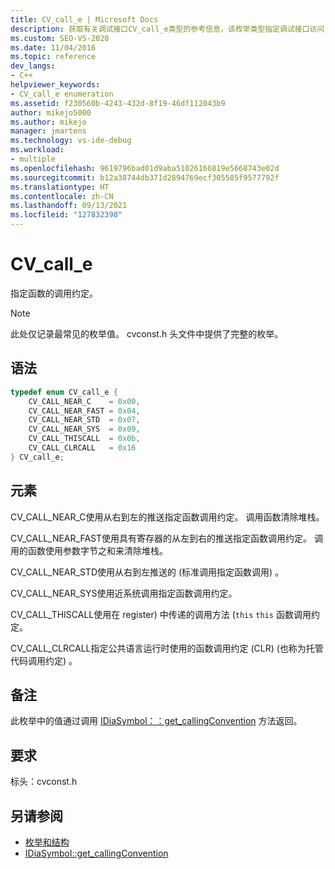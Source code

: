```yaml
---
title: CV_call_e | Microsoft Docs
description: 获取有关调试接口CV_call_e类型的参考信息，该枚举类型指定调试接口访问 SDK 中函数的调用约定。
ms.custom: SEO-VS-2020
ms.date: 11/04/2016
ms.topic: reference
dev_langs:
- C++
helpviewer_keywords:
- CV_call_e enumeration
ms.assetid: f230560b-4243-432d-8f19-46df112043b9
author: mikejo5000
ms.author: mikejo
manager: jmartens
ms.technology: vs-ide-debug
ms.workload:
- multiple
ms.openlocfilehash: 9619796bad01d9aba51026166819e5668743e02d
ms.sourcegitcommit: b12a38744db371d2894769ecf305585f9577792f
ms.translationtype: HT
ms.contentlocale: zh-CN
ms.lasthandoff: 09/13/2021
ms.locfileid: "127832398"
---
```

# <a name="cv_call_e"></a>CV_call_e
指定函数的调用约定。

> [!NOTE]
> 此处仅记录最常见的枚举值。 cvconst.h 头文件中提供了完整的枚举。

## <a name="syntax"></a>语法

```C++
typedef enum CV_call_e {
    CV_CALL_NEAR_C    = 0x00,
    CV_CALL_NEAR_FAST = 0x04,
    CV_CALL_NEAR_STD  = 0x07,
    CV_CALL_NEAR_SYS  = 0x09,
    CV_CALL_THISCALL  = 0x0b,
    CV_CALL_CLRCALL   = 0x16
} CV_call_e;
```

## <a name="elements"></a>元素
CV_CALL_NEAR_C使用从右到左的推送指定函数调用约定。 调用函数清除堆栈。

CV_CALL_NEAR_FAST使用具有寄存器的从左到右的推送指定函数调用约定。 调用的函数使用参数字节之和来清除堆栈。

CV_CALL_NEAR_STD使用从右到左推送的 (标准调用指定函数调用) 。

CV_CALL_NEAR_SYS使用近系统调用指定函数调用约定。

CV_CALL_THISCALL使用在 register) 中传递的调用方法 (`this` `this` 函数调用约定。

CV_CALL_CLRCALL指定公共语言运行时使用的函数调用约定 (CLR)  (也称为托管代码调用约定) 。

## <a name="remarks"></a>备注
此枚举中的值通过调用 [IDiaSymbol：：get_callingConvention](../../debugger/debug-interface-access/idiasymbol-get-callingconvention.md) 方法返回。

## <a name="requirements"></a>要求
标头：cvconst.h

## <a name="see-also"></a>另请参阅
- [枚举和结构](../../debugger/debug-interface-access/enumerations-and-structures.md)
- [IDiaSymbol::get_callingConvention](../../debugger/debug-interface-access/idiasymbol-get-callingconvention.md)
